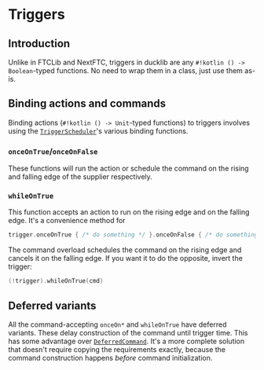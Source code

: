 # Triggers

## Introduction

Unlike in FTCLib and NextFTC,
triggers in ducklib are any `#!kotlin () -> Boolean`-typed functions.
No need to wrap them in a class, just use them as-is.

## Binding actions and commands

Binding actions (`#!kotlin () -> Unit`-typed functions) to triggers involves using the [`TriggerScheduler`](/scheduler/index.md#triggerscheduler)'s various binding functions.
### `onceOnTrue`/`onceOnFalse`

These functions will run the action or schedule the command on the rising and falling edge of the supplier respectively.

### `whileOnTrue`

This function accepts an action to run on the rising edge and on the falling edge.
It's a convenience method for

```kotlin
trigger.onceOnTrue { /* do something */ }.onceOnFalse { /* do something else */ }
```

The command overload schedules the command on the rising edge and cancels it on the falling edge.
If you want it to do the opposite, invert the trigger:

```kotlin
(!trigger).whileOnTrue(cmd)
```

## Deferred variants

All the command-accepting `onceOn*` and `whileOnTrue` have deferred variants.
These delay construction of the command until trigger time.
This has some advantage over [`DeferredCommand`](/commands/builtin.md#deferredcommand).
It's a more complete solution that doesn't require copying the requirements exactly,
because the command construction happens *before* command initialization.
